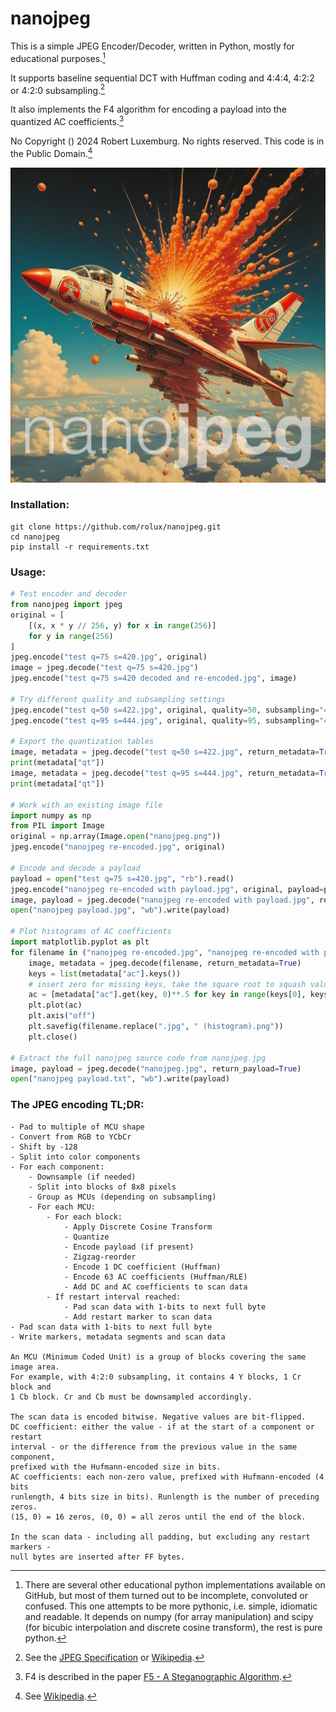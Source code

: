 # nanojpeg

This is a simple JPEG Encoder/Decoder, written in Python, mostly for educational purposes.[^1]

It supports baseline sequential DCT with Huffman coding and 4:4:4, 4:2:2 or 4:2:0 subsampling.[^2]

It also implements the F4 algorithm for encoding a payload into the quantized AC coefficients.[^3]

No Copyright () 2024 Robert Luxemburg. No rights reserved. This code is in the Public Domain.[^4]

![nanojpeg](nanojpeg.jpg)

### Installation:

```
git clone https://github.com/rolux/nanojpeg.git
cd nanojpeg
pip install -r requirements.txt
```

### Usage:

```python
# Test encoder and decoder
from nanojpeg import jpeg
original = [
    [(x, x * y // 256, y) for x in range(256)]
    for y in range(256)
]
jpeg.encode("test q=75 s=420.jpg", original)
image = jpeg.decode("test q=75 s=420.jpg")
jpeg.encode("test q=75 s=420 decoded and re-encoded.jpg", image)

# Try different quality and subsampling settings
jpeg.encode("test q=50 s=422.jpg", original, quality=50, subsampling="4:2:2")
jpeg.encode("test q=95 s=444.jpg", original, quality=95, subsampling="4:4:4")

# Export the quantization tables
image, metadata = jpeg.decode("test q=50 s=422.jpg", return_metadata=True)
print(metadata["qt"])
image, metadata = jpeg.decode("test q=95 s=444.jpg", return_metadata=True)
print(metadata["qt"])

# Work with an existing image file
import numpy as np
from PIL import Image
original = np.array(Image.open("nanojpeg.png"))
jpeg.encode("nanojpeg re-encoded.jpg", original)

# Encode and decode a payload
payload = open("test q=75 s=420.jpg", "rb").read()
jpeg.encode("nanojpeg re-encoded with payload.jpg", original, payload=payload)
image, payload = jpeg.decode("nanojpeg re-encoded with payload.jpg", return_payload=True)
open("nanojpeg payload.jpg", "wb").write(payload)

# Plot histograms of AC coefficients
import matplotlib.pyplot as plt
for filename in ("nanojpeg re-encoded.jpg", "nanojpeg re-encoded with payload.jpg"):
    image, metadata = jpeg.decode(filename, return_metadata=True)
    keys = list(metadata["ac"].keys())
    # insert zero for missing keys, take the square root to squash values, leave out key zero
    ac = [metadata["ac"].get(key, 0)**.5 for key in range(keys[0], keys[-1] + 1) if key != 0]
    plt.plot(ac)
    plt.axis("off")
    plt.savefig(filename.replace(".jpg", " (histogram).png"))
    plt.close()

# Extract the full nanojpeg source code from nanojpeg.jpg
image, payload = jpeg.decode("nanojpeg.jpg", return_payload=True)
open("nanojpeg payload.txt", "wb").write(payload)
```

### The JPEG encoding TL;DR:

```
- Pad to multiple of MCU shape
- Convert from RGB to YCbCr
- Shift by -128
- Split into color components
- For each component:
    - Downsample (if needed)
    - Split into blocks of 8x8 pixels
    - Group as MCUs (depending on subsampling)
    - For each MCU:
        - For each block:
            - Apply Discrete Cosine Transform
            - Quantize
            - Encode payload (if present)
            - Zigzag-reorder
            - Encode 1 DC coefficient (Huffman)
            - Encode 63 AC coefficients (Huffman/RLE)
            - Add DC and AC coefficients to scan data
        - If restart interval reached:
            - Pad scan data with 1-bits to next full byte
            - Add restart marker to scan data
- Pad scan data with 1-bits to next full byte
- Write markers, metadata segments and scan data

An MCU (Minimum Coded Unit) is a group of blocks covering the same image area.
For example, with 4:2:0 subsampling, it contains 4 Y blocks, 1 Cr block and
1 Cb block. Cr and Cb must be downsampled accordingly.

The scan data is encoded bitwise. Negative values are bit-flipped.
DC coefficient: either the value - if at the start of a component or restart
interval - or the difference from the previous value in the same component,
prefixed with the Hufmann-encoded size in bits.
AC coefficients: each non-zero value, prefixed with Hufmann-encoded (4 bits
runlength, 4 bits size in bits). Runlength is the number of preceding zeros.
(15, 0) = 16 zeros, (0, 0) = all zeros until the end of the block.

In the scan data - including all padding, but excluding any restart markers -
null bytes are inserted after FF bytes.

```

[^1]: There are several other educational python implementations available on GitHub, but most of them turned out to be incomplete, convoluted or confused. This one attempts to be more pythonic, i.e. simple, idiomatic and readable. It depends on numpy (for array manipulation) and scipy (for bicubic interpolation and discrete cosine transform), the rest is pure python.

[^2]: See the [JPEG Specification](https://www.w3.org/Graphics/JPEG/itu-t81.pdf) or [Wikipedia](https://en.wikipedia.org/wiki/JPEG).

[^3]: F4 is described in the paper [F5 - A Steganographic Algorithm](https://digitnet.github.io/assets/pdf/f5-a-steganographic-algorithm-high-capacity-despite-better-steganalysis.pdf).

[^4]: See [Wikipedia](https://en.wikipedia.org/wiki/Public_domain).